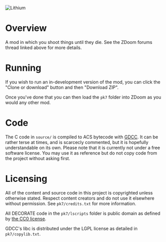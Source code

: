 ![Lithium](http://mab.greyserv.net/f/Lithium_logo.png)

# Overview

A mod in which you shoot things until they die. See the ZDoom forums thread linked above for more details.

# Running

If you wish to run an in-development version of the mod, you can click the "Clone or download" button and then "Download ZIP".

Once you've done that you can then load the `pk7` folder into ZDoom as you would any other mod.

# Code

The C code in `source/` is compiled to ACS bytecode with [GDCC](https://github.com/DavidPH/GDCC). It can be rather terse at times, and is scarcecly commented, but it is hopefully understandable on its own. Please note that it is currently not under a free software license. You may use it as reference but do not copy code from the project without asking first.

# Licensing

All of the content and source code in this project is copyrighted unless otherwise stated. Respect content creators and do not use it elsewhere without permission. See `pk7/credits.txt` for more information.

All DECORATE code in the `pk7/lscripts` folder is public domain as defined by [the CC0 license](http://creativecommons.org/publicdomain/zero/1.0/).

GDCC's libc is distributed under the LGPL license as detailed in `pk7/copylib.txt`.
